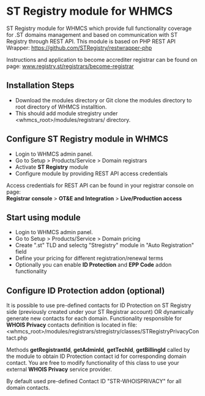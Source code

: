 # ST Registry module for WHMCS
ST Registry module for WHMCS which provide full functionality coverage for .ST domains management and based on communication with ST Registry through REST API.
This module is based on PHP REST API Wrapper: https://github.com/STRegistry/restwrapper-php

Instructions and application to become accrediter registrar can be found on page: www.registry.st/registrars/become-registrar

## Installation Steps
* Download the modules directory or Git clone the modules directory to root directory of WHMCS installtion.
* This should add module stregistry under <whmcs_root>/modules/registrars/ directory.

## Configure ST Registry module in WHMCS
* Login to WHMCS admin panel.
* Go to Setup > Products/Service > Domain registrars
* Activate <b>ST Registry</b> module
* Configure module by providing REST API access credentials

Access credentials for REST API can be found in your registrar console on page:<br/>
<b>Registrar console</b> > <b>OT&E and Integration</b> > <b>Live/Production access</b>

## Start using module
* Login to WHMCS admin panel.
* Go to Setup > Products/Service > Domain pricing
* Create ".st" TLD and selectg "Stregistry" module in "Auto Registration" field
* Define your pricing for different registration/renewal terms
* Optionally you can enable <b>ID Protection</b> and <b>EPP Code</b> addon functionality

## Configure ID Protection addon (optional)
It is possible to use pre-defined contacts for ID Protection on ST Registry side (previously created under your ST Registrar account) OR dynamically generate new contacts for each domain. 
Functionality responsible for <b>WHOIS Privacy</b> contacts definition is located in file:
<whmcs_root>/modules/registrars/stregistry/classes/STRegistryPrivacyContact.php

Methods <b>getRegistrantId</b>, <b>getAdminId</b>, <b>getTechId</b>, <b>getBillingId</b> called by the module to obtain ID Protection contact id for corresponding domain contact.
You are free to modify functionality of this class to use your external <b>WHOIS Privacy</b> service provider.

By default used pre-defined Contact ID "STR-WHOISPRIVACY" for all domain contacts.

